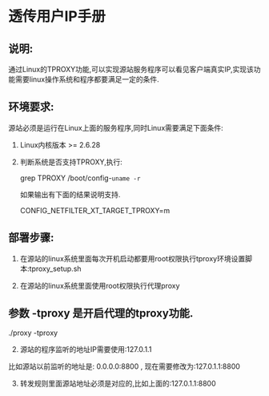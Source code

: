 # 透传用户IP手册

## 说明:

通过Linux的TPROXY功能,可以实现源站服务程序可以看见客户端真实IP,实现该功能需要linux操作系统和程序都要满足一定的条件.

## 环境要求:

源站必须是运行在Linux上面的服务程序,同时Linux需要满足下面条件:

1. Linux内核版本 >= 2.6.28

2. 判断系统是否支持TPROXY,执行:

    grep TPROXY /boot/config-`uname -r`

    如果输出有下面的结果说明支持.

    CONFIG_NETFILTER_XT_TARGET_TPROXY=m

## 部署步骤:

1. 在源站的linux系统里面每次开机启动都要用root权限执行tproxy环境设置脚本:tproxy_setup.sh

2. 在源站的linux系统里面使用root权限执行代理proxy

## 参数 -tproxy 是开启代理的tproxy功能.

./proxy -tproxy

2. 源站的程序监听的地址IP需要使用:127.0.1.1

比如源站以前监听的地址是: 0.0.0.0:8800 , 现在需要修改为:127.0.1.1:8800

3. 转发规则里面源站地址必须是对应的,比如上面的:127.0.1.1:8800
